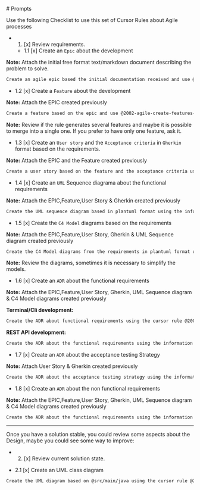# Prompts

Use the following Checklist to use this set of Cursor Rules about Agile processes

- 1. [x] Review requirements.

  - 1.1 [x] Create an `Epic` about the development

**Note:** Attach the initial free format text/markdown document describing the problem to solve.

```bash
Create an agile epic based the initial documentation received and use @2001-agile-create-an-epic
```

  - 1.2 [x] Create a `Feature` about the development

**Note:** Attach the EPIC created previously

```bash
Create a feature based on the epic and use @2002-agile-create-features-from-epics
```

**Note:** Review if the rule generates several features and maybe it is possible to merge into a single one. If you prefer to have only one feature, ask it.

  - 1.3 [x] Create an `User story` and the `Acceptance criteria` in `Gherkin` format based on the requirements.

**Note:** Attach the EPIC and the Feature created previously

```bash
Create a user story based on the feature and the acceptance criteria using the information provided with the cursor rule @2003-agile-create-user-stories
```

  - 1.4 [x] Create an `UML` Sequence diagrama about the functional requirements

**Note:** Attach the EPIC,Feature,User Story & Gherkin created previously

```bash
Create the UML sequence diagram based in plantuml format using the information provided with the cursor rule @2004-uml-sequence-diagram-from-agile-artifacts 
```

  - 1.5 [x] Create the `C4 Model` diagrams based on the requirements

**Note:** Attach the EPIC,Feature,User Story, Gherkin & UML Sequence diagram created previously

```bash
Create the C4 Model diagrams from the requirements in plantuml format using the information provided with the cursor rule @2005-c4-diagrams-about-solution
```

**Note:** Review the diagrams, sometimes it is necessary to simplify the models.

  - 1.6 [x] Create an `ADR` about the functional requirements

**Note:** Attach the EPIC,Feature,User Story, Gherkin, UML Sequence diagram & C4 Model diagrams created previously

**Terminal/Cli development:**

```bash
Create the ADR about functional requirements using the cursor rule @2006-adr-create-functional-requirements-for-cli-development
```

**REST API development:**

```bash
Create the ADR about the functional requirements using the information provided with the cursor rule @2006-adr-create-functional-requirements-for-rest-api-development
```

  - 1.7 [x] Create an `ADR` about the acceptance testing Strategy

**Note:** Attach User Story & Gherkin created previously

```bash
Create the ADR about the acceptance testing strategy using the information provided with the cursor rule @2007-adr-create-acceptance-testing-strategy
```

  - 1.8 [x] Create an `ADR` about the non functional requirements

**Note:** Attach the EPIC,Feature,User Story, Gherkin, UML Sequence diagram & C4 Model diagrams created previously

```bash
Create the ADR about the functional requirements using the information provided with the cursor rule @2008-adr-create-non-functional-requirements-decisions
```  

---

Once you have a solution stable, you could review some aspects about the Design, maybe you could see some way to improve:

- 2. [x] Review current solution state.

 - 2.1 [x] Create an UML class diagram

```bash
Create the UML diagram based on @src/main/java using the cursor rule @2009-uml-class-diagram-mdc
``` 
